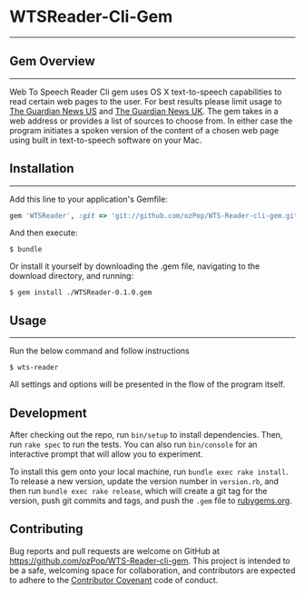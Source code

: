 # WTSReader-Cli-Gem

----

## Gem Overview

----

Web To Speech Reader Cli gem uses OS X text-to-speech capabilities to read
certain web pages to the user.
For best results please limit usage to [The Guardian News US](https://www.theguardian.com/us) 
and [The Guardian News UK](http://www.newsguardian.co.uk/).
The gem takes in a web address or provides a list of sources to choose from. 
In either case the program initiates a spoken version of the content of a chosen 
web page using built in text-to-speech software on your Mac.

## Installation

----

Add this line to your application's Gemfile:

```ruby
gem 'WTSReader', :git => 'git://github.com/ozPop/WTS-Reader-cli-gem.git'
```

And then execute:

    $ bundle

Or install it yourself by downloading the .gem file, navigating to the download directory,  and running:

    $ gem install ./WTSReader-0.1.0.gem

## Usage

----

Run the below command and follow instructions

```
$ wts-reader
```
All settings and options will be presented in the flow of the program itself.

## Development

After checking out the repo, run `bin/setup` to install dependencies. Then, run `rake spec` to run the tests. You can also run `bin/console` for an interactive prompt that will allow you to experiment.

To install this gem onto your local machine, run `bundle exec rake install`. To release a new version, update the version number in `version.rb`, and then run `bundle exec rake release`, which will create a git tag for the version, push git commits and tags, and push the `.gem` file to [rubygems.org](https://rubygems.org).

## Contributing

Bug reports and pull requests are welcome on GitHub at https://github.com/ozPop/WTS-Reader-cli-gem. This project is intended to be a safe, welcoming space for collaboration, and contributors are expected to adhere to the [Contributor Covenant](http://contributor-covenant.org) code of conduct.


